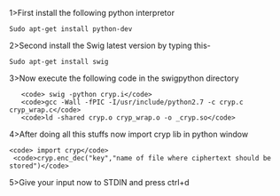 1>First install the following python interpretor

<code>Sudo apt-get install python-dev</code>

2>Second install the Swig latest version by typing this-

<code>Sudo apt-get install swig</code>

3>Now execute the following code in the swigpython directory

       <code> swig -python cryp.i</code>
       <code>gcc -Wall -fPIC -I/usr/include/python2.7 -c cryp.c cryp_wrap.c</code>
       <code>ld -shared cryp.o cryp_wrap.o -o _cryp.so</code>
 
4>After doing all this stuffs now import cryp lib in python window

    <code> import cryp</code>
     <code>cryp.enc_dec("key","name of file where ciphertext should be stored")</code>

5>Give your input now to STDIN and press ctrl+d

